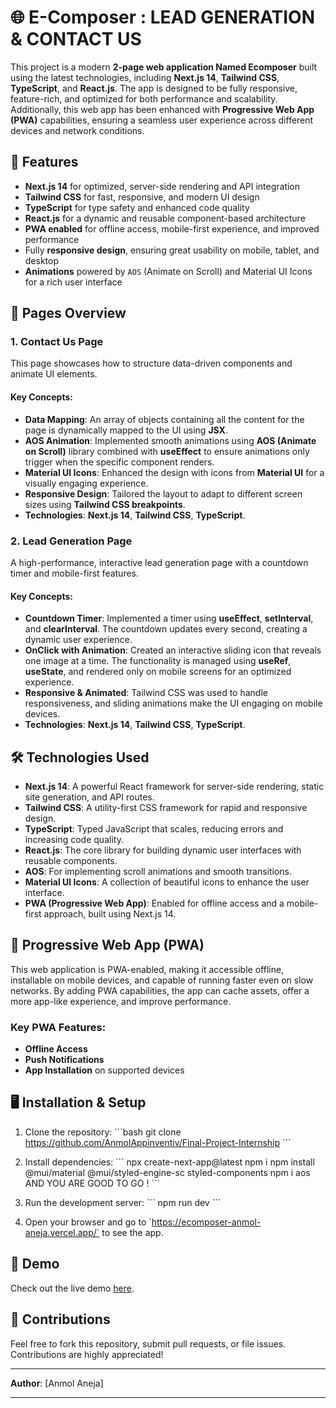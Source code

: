
# 🌐 E-Composer : LEAD GENERATION & CONTACT US 

This project is a modern **2-page web application Named Ecomposer** built using the latest technologies, including **Next.js 14**, **Tailwind CSS**, **TypeScript**, and **React.js**. The app is designed to be fully responsive, feature-rich, and optimized for both performance and scalability. Additionally, this web app has been enhanced with **Progressive Web App (PWA)** capabilities, ensuring a seamless user experience across different devices and network conditions.

## 🚀 Features

- **Next.js 14** for optimized, server-side rendering and API integration
- **Tailwind CSS** for fast, responsive, and modern UI design
- **TypeScript** for type safety and enhanced code quality
- **React.js** for a dynamic and reusable component-based architecture
- **PWA enabled** for offline access, mobile-first experience, and improved performance
- Fully **responsive design**, ensuring great usability on mobile, tablet, and desktop
- **Animations** powered by `AOS` (Animate on Scroll) and Material UI Icons for a rich user interface

## 📄 Pages Overview

### 1. Contact Us Page

This page showcases how to structure data-driven components and animate UI elements.

#### Key Concepts:
- **Data Mapping**: An array of objects containing all the content for the page is dynamically mapped to the UI using **JSX**.
- **AOS Animation**: Implemented smooth animations using **AOS (Animate on Scroll)** library combined with **useEffect** to ensure animations only trigger when the specific component renders.
- **Material UI Icons**: Enhanced the design with icons from **Material UI** for a visually engaging experience.
- **Responsive Design**: Tailored the layout to adapt to different screen sizes using **Tailwind CSS breakpoints**.
- **Technologies**: **Next.js 14**, **Tailwind CSS**, **TypeScript**.


### 2. Lead Generation Page

A high-performance, interactive lead generation page with a countdown timer and mobile-first features.

#### Key Concepts:
- **Countdown Timer**: Implemented a timer using **useEffect**, **setInterval**, and **clearInterval**. The countdown updates every second, creating a dynamic user experience.
- **OnClick with Animation**: Created an interactive sliding icon that reveals one image at a time. The functionality is managed using **useRef**, **useState**, and rendered only on mobile screens for an optimized experience.
- **Responsive & Animated**: Tailwind CSS was used to handle responsiveness, and sliding animations make the UI engaging on mobile devices.
- **Technologies**: **Next.js 14**, **Tailwind CSS**, **TypeScript**.


## 🛠 Technologies Used

- **Next.js 14**: A powerful React framework for server-side rendering, static site generation, and API routes.
- **Tailwind CSS**: A utility-first CSS framework for rapid and responsive design.
- **TypeScript**: Typed JavaScript that scales, reducing errors and increasing code quality.
- **React.js**: The core library for building dynamic user interfaces with reusable components.
- **AOS**: For implementing scroll animations and smooth transitions.
- **Material UI Icons**: A collection of beautiful icons to enhance the user interface.
- **PWA (Progressive Web App)**: Enabled for offline access and a mobile-first approach, built using Next.js 14.

## 📱 Progressive Web App (PWA)

This web application is PWA-enabled, making it accessible offline, installable on mobile devices, and capable of running faster even on slow networks. By adding PWA capabilities, the app can cache assets, offer a more app-like experience, and improve performance.

### Key PWA Features:
- **Offline Access**
- **Push Notifications**
- **App Installation** on supported devices

## 🖥️ Installation & Setup

1. Clone the repository:
   \`\`\`bash
   git clone https://github.com/AnmolAppinventiv/Final-Project-Internship
   \`\`\`

2. Install dependencies:
   \`\`\`
   npx create-next-app@latest
   npm i
   npm install @mui/material @mui/styled-engine-sc styled-components
   npm i aos
   AND YOU ARE GOOD TO GO !
   \`\`\`

4. Run the development server:
   \`\`\`
      npm run dev
   \`\`\`

5. Open your browser and go to \`https://ecomposer-anmol-aneja.vercel.app/` to see the app.


## 🌟 Demo

Check out the live demo [here](https://ecomposer-anmol-aneja.vercel.app/).

## 🤝 Contributions

Feel free to fork this repository, submit pull requests, or file issues. Contributions are highly appreciated!

---

**Author**: [Anmol Aneja]

---


